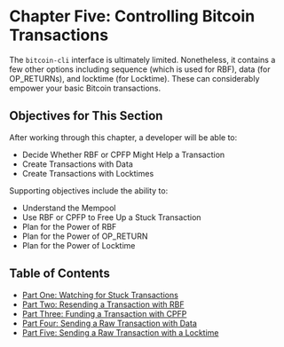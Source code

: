 # Chapter Five: Controlling Bitcoin Transactions

The `bitcoin-cli` interface is ultimately limited. Nonetheless, it contains a few other options including sequence (which is used for RBF), data (for OP_RETURNs), and locktime (for Locktime). These can considerably empower your basic Bitcoin transactions. 

## Objectives for This Section

After working through this chapter, a developer will be able to:

   * Decide Whether RBF or CPFP Might Help a Transaction
   * Create Transactions with Data
   * Create Transactions with Locktimes
   
Supporting objectives include the ability to:

   * Understand the Mempool
   * Use RBF or CPFP to Free Up a Stuck Transaction
   * Plan for the Power of RBF
   * Plan for the Power of OP_RETURN
   * Plan for the Power of Locktime
   
## Table of Contents
   
   * [Part One: Watching for Stuck Transactions](5_1_Watching_for_Stuck_Transactions.md)
   * [Part Two: Resending a Transaction with RBF](5_2_Resending_a_Transaction_with_RBF.md)
   * [Part Three: Funding a Transaction with CPFP](5_3_Funding_a_Transaction_with_CPFP.md)
   * [Part Four: Sending a Raw Transaction with Data](5_4_Sending_a_Raw_Transaction_with_Data.md)
   * [Part Five: Sending a Raw Transaction with a Locktime](5_5_Sending_a_Raw_Transaction_with_a_Locktime.md)
